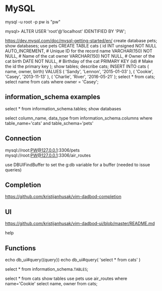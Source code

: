 

# MySQL

mysql -u root -p
pw is "pw"


mysql> ALTER USER 'root'@'localhost' IDENTIFIED BY 'PW';

https://dev.mysql.com/doc/mysql-getting-started/en/
create database pets;
show databases;
use pets
CREATE TABLE cats
(
  id              INT unsigned NOT NULL AUTO_INCREMENT, # Unique ID for the record
  name            VARCHAR(150) NOT NULL,                # Name of the cat
  owner           VARCHAR(150) NOT NULL,                # Owner of the cat
  birth           DATE NOT NULL,                        # Birthday of the cat
  PRIMARY KEY     (id)                                  # Make the id the primary key
);
show tables;
describe cats;
INSERT INTO cats ( name, owner, birth) VALUES
  ( 'Sandy', 'Lennon', '2015-01-03' ),
  ( 'Cookie', 'Casey', '2013-11-13' ),
  ( 'Charlie', 'River', '2016-05-21' );
select * from cats;
select name from cats where owner = 'Casey';

## information_schema examples
select * from information_schema.tables;
show databases

select column_name, data_type from information_schema.columns
where table_name='cats' and table_schema='pets'


## Connection
mysql://root:PW@127.0.0.1:3306/pets
mysql://root:PW@127.0.0.1:3306/air_routes

use DBUIFindBuffer to set the g:db variable for a buffer (needed to issue queries)

## Completion
https://github.com/kristijanhusak/vim-dadbod-completion

## UI
https://github.com/kristijanhusak/vim-dadbod-ui/blob/master/README.md

help

## Functions
echo db_ui#query({query})
echo db_ui#query( 'select * from cats' )

select * from information_schema.`TABLES`;

select * from cats
show tables
use pets
use air_routes
where name='Cookie'
select name, owner from cats;




